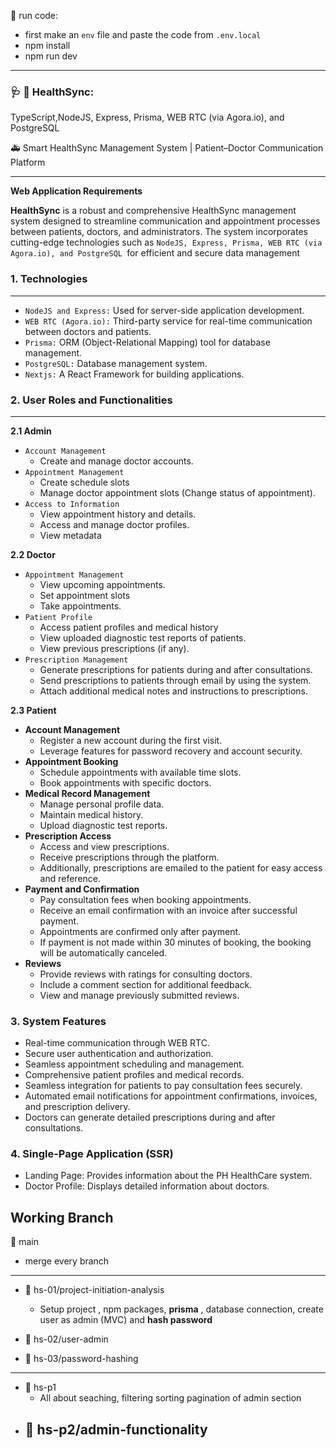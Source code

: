 🔲 run code: 
- first make an `env` file and paste the code from `.env.local`
- npm install
- npm run dev

---

### 🩺 🏥 HealthSync:
TypeScript,NodeJS, Express, Prisma, WEB RTC (via Agora.io), and PostgreSQL

🚑 Smart HealthSync Management System | Patient–Doctor Communication Platform


---



**Web Application Requirements**

**HealthSync** is a robust and comprehensive HealthSync management system designed
to streamline communication and appointment processes between patients, doctors,
and administrators. The system incorporates cutting-edge technologies such as
`NodeJS, Express, Prisma, WEB RTC (via Agora.io), and PostgreSQL `for efficient and
secure data management

### 1. **Technologies**
---
- `NodeJS and Express:` Used for server-side application development.
- `WEB RTC (Agora.io):` Third-party service for real-time communication between
doctors and patients.
- `Prisma:` ORM (Object-Relational Mapping) tool for database management.
- `PostgreSQL:` Database management system.
- `Nextjs:` A React Framework for building applications.


### 2. User Roles and Functionalities
---
**2.1 Admin**
-  `Account Management`
    - Create and manage doctor accounts.
- `Appointment Management`
    - Create schedule slots
    - Manage doctor appointment slots (Change status of appointment).
- `Access to Information`
    - View appointment history and details.
    - Access and manage doctor profiles.
    - View metadata

**2.2 Doctor**
- `Appointment Management`
    - View upcoming appointments.
    - Set appointment slots
    - Take appointments.
- `Patient Profile`
    - Access patient profiles and medical history
    - View uploaded diagnostic test reports of patients.
    - View previous prescriptions (if any).
- `Prescription Management`
    - Generate prescriptions for patients during and after consultations.
    - Send prescriptions to patients through email by using the system.
    - Attach additional medical notes and instructions to prescriptions.

**2.3 Patient**
- **Account Management**
    - Register a new account during the first visit.
    - Leverage features for password recovery and account security.
- **Appointment Booking**
    - Schedule appointments with available time slots.
    - Book appointments with specific doctors.
- **Medical Record Management**
    - Manage personal profile data.
    - Maintain medical history.
    - Upload diagnostic test reports.
- **Prescription Access**
    - Access and view prescriptions.
    - Receive prescriptions through the platform.
    - Additionally, prescriptions are emailed to the patient for easy access and
reference.
- **Payment and Confirmation**
    - Pay consultation fees when booking appointments.
    - Receive an email confirmation with an invoice after successful payment.
    - Appointments are confirmed only after payment.
    - If payment is not made within 30 minutes of booking, the booking will be
automatically canceled.
- **Reviews**
    - Provide reviews with ratings for consulting doctors.
    - Include a comment section for additional feedback.
    - View and manage previously submitted reviews.

### 3. System Features
- Real-time communication through WEB RTC.
- Secure user authentication and authorization.
- Seamless appointment scheduling and management.
- Comprehensive patient profiles and medical records.
- Seamless integration for patients to pay consultation fees securely.
- Automated email notifications for appointment confirmations, invoices, and
prescription delivery.
- Doctors can generate detailed prescriptions during and after consultations.
### 4. Single-Page Application (SSR)
- Landing Page: Provides information about the PH HealthCare system.
- Doctor Profile: Displays detailed information about doctors.


## Working Branch

🍟 main
- merge every branch
---
- 🍟 hs-01/project-initiation-analysis
    - Setup project , npm packages, **prisma** , database connection, create user as admin (MVC) and **hash password**

- 🍟 hs-02/user-admin
- 🍟 hs-03/password-hashing

---
- 🍟 hs-p1
    - All about seaching, filtering sorting pagination of admin section
- 🍟 hs-p2/admin-functionality
    - 

